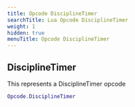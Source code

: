 ```yaml
---
title: Opcode DisciplineTimer
searchTitle: Lua Opcode DisciplineTimer
weight: 1
hidden: true
menuTitle: Opcode DisciplineTimer
---
```

## DisciplineTimer

This represents a DisciplineTimer opcode
```lua
Opcode.DisciplineTimer
```